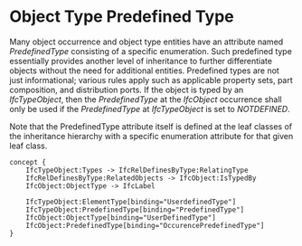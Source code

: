 Object Type Predefined Type
===========================

Many object occurrence and object type entities have an attribute named _PredefinedType_ consisting of a specific enumeration. Such predefined type essentially provides another level of inheritance to further differentiate objects without the need for additional entities. Predefined types are not just informational; various rules apply such as applicable property sets, part composition, and distribution ports. If the object is typed by an _IfcTypeObject_, then the _PredefinedType_ at the _IfcObject_ occurrence shall only be used if the _PredefinedType_ at _IfcTypeObject_ is set to _NOTDEFINED_.

Note that the PredefinedType attribute itself is defined at the leaf classes of the inheritance hierarchy with a specific enumeration attribute for that given leaf class.

```
concept {
    IfcTypeObject:Types -> IfcRelDefinesByType:RelatingType
    IfcRelDefinesByType:RelatedObjects -> IfcObject:IsTypedBy
    IfcObject:ObjectType -> IfcLabel

    IfcTypeObject:ElementType[binding="UserdefinedType"]
    IfcTypeObject:PredefinedType[binding="PredefinedType"]
    IfcObject:ObjectType[binding="UserDefinedType"]
    IfcObject:PredefinedType[binding="OccurencePredefinedType"]
}
```
